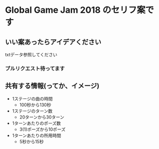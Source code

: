 # Global Game Jam 2018 のセリフ案です

## いい案あったらアイデアください

txtデータ参照してください

### プルリクエスト待ってます

## 共有する情報(ってか、イメージ)
* 1ステージの曲の時間
	* 100秒から130秒
* 1ステージのターン数
	* 20ターンから30ターン
* 1ターンあたりのポーズ数
	* 3(1)ポーズから10ポーズ
* 1ターンあたりの所用時間
	* 5秒から15秒

